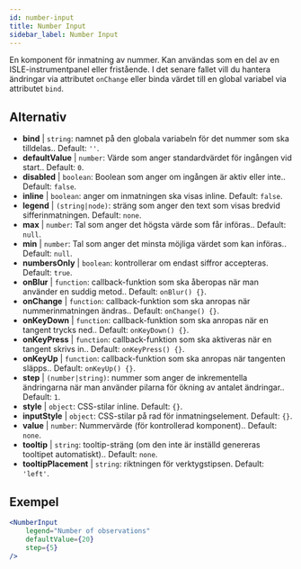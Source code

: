 ```yaml
---
id: number-input
title: Number Input
sidebar_label: Number Input
---
```


En komponent för inmatning av nummer. Kan användas som en del av en ISLE-instrumentpanel eller fristående. I det senare fallet vill du hantera ändringar via attributet `onChange` eller binda värdet till en global variabel via attributet `bind`.

## Alternativ

* __bind__ | `string`: namnet på den globala variabeln för det nummer som ska tilldelas.. Default: `''`.
* __defaultValue__ | `number`: Värde som anger standardvärdet för ingången vid start.. Default: `0`.
* __disabled__ | `boolean`: Boolean som anger om ingången är aktiv eller inte.. Default: `false`.
* __inline__ | `boolean`: anger om inmatningen ska visas inline. Default: `false`.
* __legend__ | `(string|node)`: sträng som anger den text som visas bredvid sifferinmatningen. Default: `none`.
* __max__ | `number`: Tal som anger det högsta värde som får införas.. Default: `null`.
* __min__ | `number`: Tal som anger det minsta möjliga värdet som kan införas.. Default: `null`.
* __numbersOnly__ | `boolean`: kontrollerar om endast siffror accepteras. Default: `true`.
* __onBlur__ | `function`: callback-funktion som ska åberopas när man använder en suddig metod.. Default: `onBlur() {}`.
* __onChange__ | `function`: callback-funktion som ska anropas när nummerinmatningen ändras.. Default: `onChange() {}`.
* __onKeyDown__ | `function`: callback-funktion som ska anropas när en tangent trycks ned.. Default: `onKeyDown() {}`.
* __onKeyPress__ | `function`: callback-funktion som ska aktiveras när en tangent skrivs in.. Default: `onKeyPress() {}`.
* __onKeyUp__ | `function`: callback-funktion som ska anropas när tangenten släpps.. Default: `onKeyUp() {}`.
* __step__ | `(number|string)`: nummer som anger de inkrementella ändringarna när man använder pilarna för ökning av antalet ändringar.. Default: `1`.
* __style__ | `object`: CSS-stilar inline. Default: `{}`.
* __inputStyle__ | `object`: CSS-stilar på rad för inmatningselement. Default: `{}`.
* __value__ | `number`: Nummervärde (för kontrollerad komponent).. Default: `none`.
* __tooltip__ | `string`: tooltip-sträng (om den inte är inställd genereras tooltipet automatiskt).. Default: `none`.
* __tooltipPlacement__ | `string`: riktningen för verktygstipsen. Default: `'left'`.


## Exempel

```jsx live
<NumberInput
    legend="Number of observations"
    defaultValue={20}
    step={5}
/>
```

